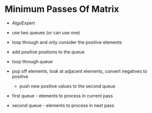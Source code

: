 # Minimum Passes Of Matrix

- AlgoExpert

- use two queues (or can use one)
- loop through and only consider the positive elements 
- add positive positions to the queue
- loop through queue
- pop off elements, look at adjacent elements, convert negatives to positive
  - push new positive values to the second queue
- first queue - elements to process in current pass
- second queue - elements to process in next pass
